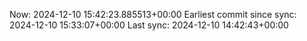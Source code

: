 Now: 2024-12-10 15:42:23.885513+00:00 Earliest commit since sync: 2024-12-10 15:33:07+00:00 Last sync: 2024-12-10 14:42:43+00:00
